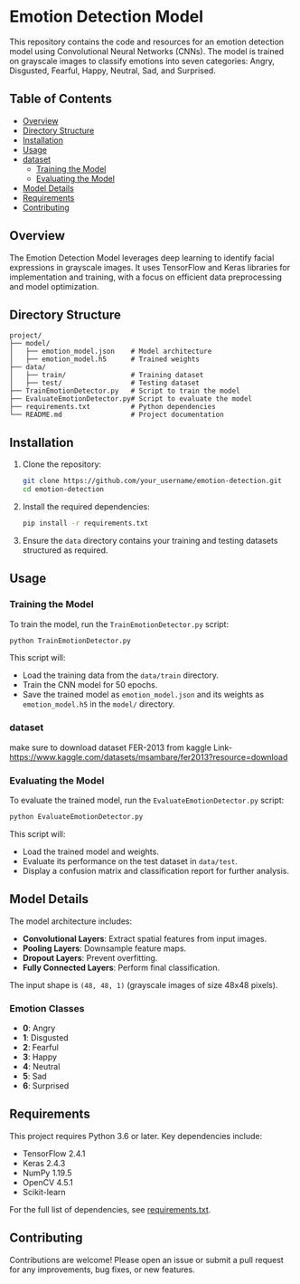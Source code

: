 
# Emotion Detection Model

This repository contains the code and resources for an emotion detection model using Convolutional Neural Networks (CNNs). The model is trained on grayscale images to classify emotions into seven categories: Angry, Disgusted, Fearful, Happy, Neutral, Sad, and Surprised.

## Table of Contents

- [Overview](#overview)
- [Directory Structure](#directory-structure)
- [Installation](#installation)
- [Usage](#usage)
- [dataset](#dataset)
  - [Training the Model](#training-the-model)
  - [Evaluating the Model](#evaluating-the-model)
- [Model Details](#model-details)
- [Requirements](#requirements)
- [Contributing](#contributing)

## Overview

The Emotion Detection Model leverages deep learning to identify facial expressions in grayscale images. It uses TensorFlow and Keras libraries for implementation and training, with a focus on efficient data preprocessing and model optimization.

## Directory Structure

```
project/
├── model/
│   ├── emotion_model.json    # Model architecture
│   ├── emotion_model.h5      # Trained weights
├── data/
│   ├── train/                # Training dataset
│   ├── test/                 # Testing dataset
├── TrainEmotionDetector.py   # Script to train the model
├── EvaluateEmotionDetector.py# Script to evaluate the model
├── requirements.txt          # Python dependencies
└── README.md                 # Project documentation
```

## Installation

1. Clone the repository:
   ```bash
   git clone https://github.com/your_username/emotion-detection.git
   cd emotion-detection
   ```

2. Install the required dependencies:
   ```bash
   pip install -r requirements.txt
   ```

3. Ensure the `data` directory contains your training and testing datasets structured as required.

## Usage

### Training the Model

To train the model, run the `TrainEmotionDetector.py` script:
```bash
python TrainEmotionDetector.py
```
This script will:
- Load the training data from the `data/train` directory.
- Train the CNN model for 50 epochs.
- Save the trained model as `emotion_model.json` and its weights as `emotion_model.h5` in the `model/` directory.

### dataset
make sure to download dataset FER-2013 from kaggle
Link-https://www.kaggle.com/datasets/msambare/fer2013?resource=download

### Evaluating the Model

To evaluate the trained model, run the `EvaluateEmotionDetector.py` script:
```bash
python EvaluateEmotionDetector.py
```
This script will:
- Load the trained model and weights.
- Evaluate its performance on the test dataset in `data/test`.
- Display a confusion matrix and classification report for further analysis.

## Model Details

The model architecture includes:
- **Convolutional Layers**: Extract spatial features from input images.
- **Pooling Layers**: Downsample feature maps.
- **Dropout Layers**: Prevent overfitting.
- **Fully Connected Layers**: Perform final classification.

The input shape is `(48, 48, 1)` (grayscale images of size 48x48 pixels).

### Emotion Classes
- **0**: Angry
- **1**: Disgusted
- **2**: Fearful
- **3**: Happy
- **4**: Neutral
- **5**: Sad
- **6**: Surprised

## Requirements

This project requires Python 3.6 or later. Key dependencies include:
- TensorFlow 2.4.1
- Keras 2.4.3
- NumPy 1.19.5
- OpenCV 4.5.1
- Scikit-learn

For the full list of dependencies, see [requirements.txt](requirements.txt).

## Contributing

Contributions are welcome! Please open an issue or submit a pull request for any improvements, bug fixes, or new features.

